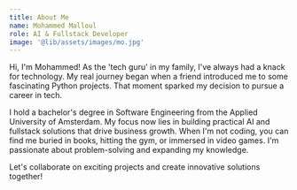 ```yaml
---
title: About Me
name: Mohammed Malloul
role: AI & Fullstack Developer
image: '@lib/assets/images/mo.jpg'
---
```


Hi, I'm Mohammed! As the 'tech guru' in my family, I've always had a knack for technology. My real journey began when a friend introduced me to some fascinating Python projects. That moment sparked my decision to pursue a career in tech.  

I hold a bachelor's degree in Software Engineering from the Applied University of Amsterdam. My focus now lies in building practical AI and fullstack solutions that drive business growth. When I'm not coding, you can find me buried in books, hitting the gym, or immersed in video games. I'm passionate about problem-solving and expanding my knowledge.  

Let's collaborate on exciting projects and create innovative solutions together!
